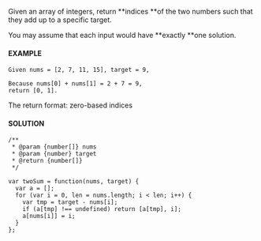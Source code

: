 Given an array of integers, return **indices **of the two numbers such that they add up to a specific target.

You may assume that each input would have **exactly **one solution.



#### EXAMPLE

```
Given nums = [2, 7, 11, 15], target = 9,

Because nums[0] + nums[1] = 2 + 7 = 9,
return [0, 1].
```

The return format: zero-based indices

#### SOLUTION

```
/**
 * @param {number[]} nums
 * @param {number} target
 * @return {number[]}
 */

var twoSum = function(nums, target) {
  var a = [];
  for (var i = 0, len = nums.length; i < len; i++) {
    var tmp = target - nums[i];
    if (a[tmp] !== undefined) return [a[tmp], i];
    a[nums[i]] = i;
  }
};
```







